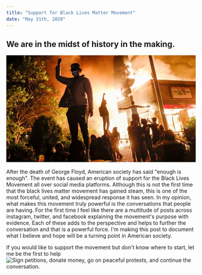 ```yaml
---
title: "Support for Black Lives Matter Movement"
date: "May 31th, 2020"
---
```


## We are in the midst of history in the making.

![BlackLivesMatter](./blacklivesmatter.jpg)

After the death of George Floyd, American society has said "enough is enough". The event has caused an eruption of support for the Black Lives Movement all over social media platforms. Although this is not the first time that the black lives matter movement has gained steam, this is one of the most forceful, united, and widespread response it has seen. In my opinion, what makes this movement truly powerful is the conversations that people are having. For the first time I feel like there are a multitude of posts across instagram, twitter, and facebook explaining the movement's purpose with evidence. Each of these adds to the perspective and helps to further the conversation and that is a powerful force. I'm making this post to document what I believe and hope will be a turning point in American society. 

If you would like to support the movement but don't know where to start, let me be the first to help![Sign petitions, donate money, go on peaceful protests, and continue the conversation.](blacklivesmatters.carrd.co/)